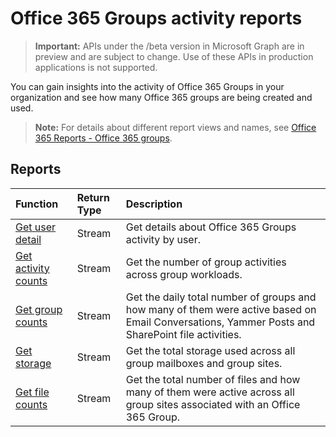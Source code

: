 # Office 365 Groups activity reports

> **Important:** APIs under the /beta version in Microsoft Graph are in preview and are subject to change. Use of these APIs in production applications is not supported.

You can gain insights into the activity of Office 365 Groups in your organization and see how many Office 365 groups are being created and used.

> **Note:** For details about different report views and names, see [Office 365 Reports - Office 365 groups](https://support.office.com/client/Office-365-groups-a27f1a99-3557-4f85-9560-a28e3d822a40).

## Reports

| Function                                 | Return Type | Description                              |
| :--------------------------------------- | :---------- | :--------------------------------------- |
| [Get user detail](../api/reportroot_getoffice365groupsactivityuserdetail.md) | Stream      | Get details about Office 365 Groups activity by user. |
| [Get activity counts](../api/reportroot_getoffice365groupsactivitycounts.md) | Stream      | Get the number of group activities across group workloads. |
| [Get group counts](../api/reportroot_getoffice365groupsactivitygroupcounts.md) | Stream      | Get the daily total number of groups and how many of them were active based on Email Conversations, Yammer Posts and SharePoint file activities. |
| [Get storage](../api/reportroot_getoffice365groupsactivitystorage.md) | Stream      | Get the total storage used across all group mailboxes and group sites. |
| [Get file counts](../api/reportroot_getoffice365groupsactivityfilecounts.md) | Stream      | Get the total number of files and how many of them were active across all group sites associated with an Office 365 Group. |
